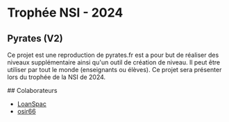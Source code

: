 # Trophée NSI - 2024

## Pyrates (V2)

Ce projet est une reproduction de pyrates.fr est a pour but de réaliser des niveaux supplémentaire ainsi qu'un outil de création de niveau.
Il peut être utiliser par tout le monde (enseignants ou élèves). Ce projet sera présenter lors du trophée de la NSI de 2024.

## Colaborateurs

- [LoanSpac](https://github.com/LoanSpac/)
- [osir66](https://github.com/LoanSpac/)

